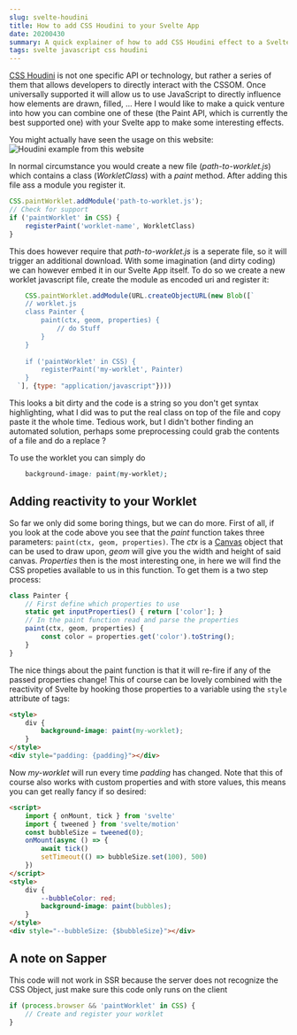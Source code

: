 ```yaml
---
slug: svelte-houdini
title: How to add CSS Houdini to your Svelte App
date: 20200430
summary: A quick explainer of how to add CSS Houdini effect to a Svelte App
tags: svelte javascript css houdini
---
```


[CSS Houdini](https://developer.mozilla.org/en-US/docs/Web/Houdini) is not one specific API or technology, but rather a series of them that allows developers to directly interact with the CSSOM. Once universally supported it will allow us to use JavaScript to directly influence how elements are drawn, filled, ...  Here I would like to make a quick venture into how you can combine one of these (the Paint API, which is currently the best supported one) with your Svelte app to make some interesting effects.

You might actually have seen the usage on this website: ![Houdini example from this website](articles/houdini-1.png)

In normal circumstance you would create a new file (_path-to-worklet.js_) which contains a class (_WorkletClass_) with a _paint_ method. After adding this file ass a module you register it.

```javascript
CSS.paintWorklet.addModule('path-to-worklet.js');
// Check for support
if ('paintWorklet' in CSS) {
    registerPaint('worklet-name', WorkletClass)
}
```

This does however require that _path-to-worklet.js_ is a seperate file, so it will trigger an additional download. With some imagination (and dirty coding) we can however embed it in our Svelte App itself. To do so we create a new worklet javascript file, create the module as encoded uri and register it:

```javascript
    CSS.paintWorklet.addModule(URL.createObjectURL(new Blob([`
    // worklet.js
    class Painter {
        paint(ctx, geom, properties) {
            // do Stuff
        }
    }
  
    if ('paintWorklet' in CSS) {
        registerPaint('my-worklet', Painter)
    }
  `], {type: "application/javascript"})))
```

This looks a bit dirty and the code is a string so you don't get syntax highlighting, what I did was to put the real class on top of the file and copy paste it the whole time.  Tedious work, but I didn't bother finding an automated solution, perhaps some preprocessing could grab the contents of a file and do a replace ?

To use the worklet you can simply do

```css
    background-image: paint(my-worklet);
```

## Adding reactivity to your Worklet

So far we only did some boring things, but we can do more. First of all, if you look at the code above you see that the _paint_ function takes three parameters: `paint(ctx, geom, properties)`. The _ctx_ is a [Canvas](https://developer.mozilla.org/en-US/docs/Web/API/Canvas_API) object that can be used to draw upon, _geom_ will give you the width and height of said canvas. _Properties_ then is the most interesting one, in here we will find the CSS propeties available to us in this function. To get them is a two step process:

```javascript
class Painter {
    // First define which properties to use
    static get inputProperties() { return ['color']; }
    // In the paint function read and parse the properties    
    paint(ctx, geom, properties) {
        const color = properties.get('color').toString();
    }
}
```

The nice things about the paint function is that it will re-fire if any of the passed properties change! This of course can be lovely combined with the reactivity of Svelte by hooking those properties to a variable using the `style` attribute of tags:

```html
<style>
    div {
        background-image: paint(my-worklet);
    }
</style>     
<div style="padding: {padding}"></div>
```

Now _my-worklet_ will run every time _padding_ has changed. Note that this of course also works with custom properties and with store values, this means you can get really fancy if so desired:

```html
<script>
    import { onMount, tick } from 'svelte'
    import { tweened } from 'svelte/motion'
    const bubbleSize = tweened(0);
    onMount(async () => {
        await tick()
        setTimeout(() => bubbleSize.set(100), 500)
    })
</script>
<style>
    div {
        --bubbleColor: red;
        background-image: paint(bubbles);
    }
</style>
<div style="--bubbleSize: {$bubbleSize}"></div>
```

## A note on Sapper

This code will not work in SSR because the server does not recognize the CSS Object, just make sure this code only runs on the client

```javascript
if (process.browser && 'paintWorklet' in CSS) {
    // Create and register your worklet
}
```
